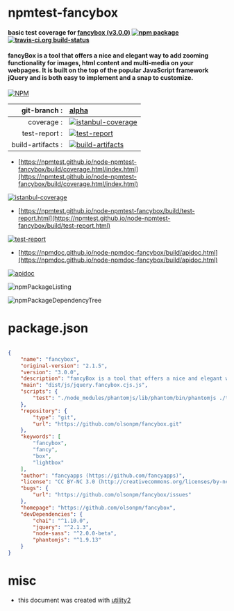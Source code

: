 # npmtest-fancybox

#### basic test coverage for  [fancybox (v3.0.0)](https://github.com/olsonpm/fancybox)  [![npm package](https://img.shields.io/npm/v/npmtest-fancybox.svg?style=flat-square)](https://www.npmjs.org/package/npmtest-fancybox) [![travis-ci.org build-status](https://api.travis-ci.org/npmtest/node-npmtest-fancybox.svg)](https://travis-ci.org/npmtest/node-npmtest-fancybox)

#### fancyBox is a tool that offers a nice and elegant way to add zooming functionality for images, html content and multi-media on your webpages. It is built on the top of the popular JavaScript framework jQuery and is both easy to implement and a snap to customize.

[![NPM](https://nodei.co/npm/fancybox.png?downloads=true&downloadRank=true&stars=true)](https://www.npmjs.com/package/fancybox)

| git-branch : | [alpha](https://github.com/npmtest/node-npmtest-fancybox/tree/alpha)|
|--:|:--|
| coverage : | [![istanbul-coverage](https://npmtest.github.io/node-npmtest-fancybox/build/coverage.badge.svg)](https://npmtest.github.io/node-npmtest-fancybox/build/coverage.html/index.html)|
| test-report : | [![test-report](https://npmtest.github.io/node-npmtest-fancybox/build/test-report.badge.svg)](https://npmtest.github.io/node-npmtest-fancybox/build/test-report.html)|
| build-artifacts : | [![build-artifacts](https://npmtest.github.io/node-npmtest-fancybox/glyphicons_144_folder_open.png)](https://github.com/npmtest/node-npmtest-fancybox/tree/gh-pages/build)|

- [https://npmtest.github.io/node-npmtest-fancybox/build/coverage.html/index.html](https://npmtest.github.io/node-npmtest-fancybox/build/coverage.html/index.html)

[![istanbul-coverage](https://npmtest.github.io/node-npmtest-fancybox/build/screenCapture.buildCi.browser.%252Ftmp%252Fbuild%252Fcoverage.lib.html.png)](https://npmtest.github.io/node-npmtest-fancybox/build/coverage.html/index.html)

- [https://npmtest.github.io/node-npmtest-fancybox/build/test-report.html](https://npmtest.github.io/node-npmtest-fancybox/build/test-report.html)

[![test-report](https://npmtest.github.io/node-npmtest-fancybox/build/screenCapture.buildCi.browser.%252Ftmp%252Fbuild%252Ftest-report.html.png)](https://npmtest.github.io/node-npmtest-fancybox/build/test-report.html)

- [https://npmdoc.github.io/node-npmdoc-fancybox/build/apidoc.html](https://npmdoc.github.io/node-npmdoc-fancybox/build/apidoc.html)

[![apidoc](https://npmdoc.github.io/node-npmdoc-fancybox/build/screenCapture.buildCi.browser.%252Ftmp%252Fbuild%252Fapidoc.html.png)](https://npmdoc.github.io/node-npmdoc-fancybox/build/apidoc.html)

![npmPackageListing](https://npmtest.github.io/node-npmtest-fancybox/build/screenCapture.npmPackageListing.svg)

![npmPackageDependencyTree](https://npmtest.github.io/node-npmtest-fancybox/build/screenCapture.npmPackageDependencyTree.svg)



# package.json

```json

{
    "name": "fancybox",
    "original-version": "2.1.5",
    "version": "3.0.0",
    "description": "fancyBox is a tool that offers a nice and elegant way to add zooming functionality for images, html content and multi-media on your webpages. It is built on the top of the popular JavaScript framework jQuery and is both easy to implement and a snap to customize.",
    "main": "dist/js/jquery.fancybox.cjs.js",
    "scripts": {
        "test": "./node_modules/phantomjs/lib/phantom/bin/phantomjs ./test.js"
    },
    "repository": {
        "type": "git",
        "url": "https://github.com/olsonpm/fancybox.git"
    },
    "keywords": [
        "fancybox",
        "fancy",
        "box",
        "lightbox"
    ],
    "author": "fancyapps (https://github.com/fancyapps)",
    "license": "CC BY-NC 3.0 (http://creativecommons.org/licenses/by-nc/3.0/)",
    "bugs": {
        "url": "https://github.com/olsonpm/fancybox/issues"
    },
    "homepage": "https://github.com/olsonpm/fancybox",
    "devDependencies": {
        "chai": "^1.10.0",
        "jquery": "^2.1.3",
        "node-sass": "^2.0.0-beta",
        "phantomjs": "^1.9.13"
    }
}
```



# misc
- this document was created with [utility2](https://github.com/kaizhu256/node-utility2)
